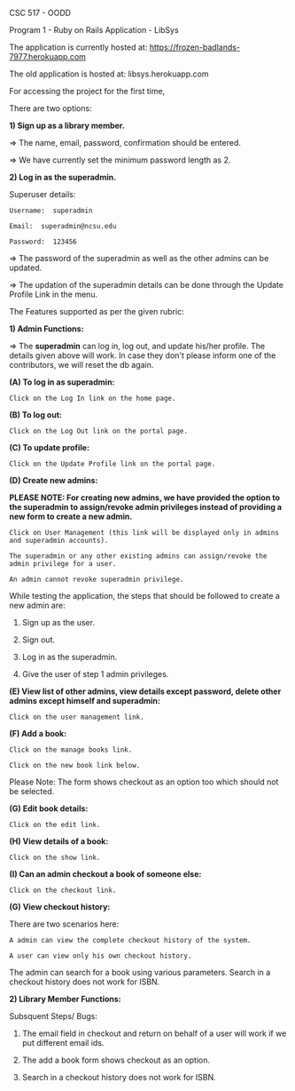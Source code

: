 
CSC 517 - OODD

Program 1 - Ruby on Rails Application - LibSys

The application is  currently hosted at: https://frozen-badlands-7977.herokuapp.com

The old application is hosted at: libsys.herokuapp.com

For accessing the project for the first time, 

There are two options:


**1) Sign up as a library member.**

=> The name, email, password, confirmation should be entered. 

=> We have currently set the minimum password length as 2. 


**2) Log in as the superadmin.**

Superuser details:

	Username:  superadmin

	Email:  superadmin@ncsu.edu

	Password:  123456
	
=> The password of the superadmin as well as the other admins can be updated. 

=> The updation of the superadmin details can be done through the Update Profile Link in the menu.  

The Features supported as per the given rubric:

**1) Admin Functions:**

=> The **superadmin** can log in, log out, and update his/her profile. The details given above will work. In case they don't please inform one of the contributors, we will reset the db again.

**(A) To log in as superadmin:**

	Click on the Log In link on the home page.
	
**(B) To log out:**
	
	Click on the Log Out link on the portal page.
	
**(C) To update profile:**
	
	Click on the Update Profile link on the portal page.

**(D) Create new admins:**

**PLEASE NOTE: For creating new admins, we have provided the option to the superadmin to assign/revoke admin privileges instead of providing a new form to create a new admin.**

	Click on User Management (this link will be displayed only in admins and superadmin accounts).
	
	The superadmin or any other existing admins can assign/revoke the admin privilege for a user. 
	
	An admin cannot revoke superadmin privilege. 
	
While testing the application, the steps that should be followed to create a new admin are:

1) Sign up as the user. 

2) Sign out. 

3) Log in as the superadmin.

4) Give the user of step 1 admin privileges. 

**(E) View list of other admins, view details except password, delete other admins except himself and superadmin:**

	Click on the user management link. 
	
**(F) Add a book:**
	
	Click on the manage books link. 
	
	Click on the new book link below. 

Please Note: The form shows checkout as an option too which should not be selected.
	
**(G) Edit book details:**
	
	Click on the edit link.
	
**(H) View details of a book:** 
	
	Click on the show link.

**(I) Can an admin checkout a book of someone else:**

	Click on the checkout link.
	
**(G) View checkout history:**

There are two scenarios here:
	
	A admin can view the complete checkout history of the system.
	
	A user can view only his own checkout history.
	
The admin can search for a book using various parameters. Search in a checkout history does not work for ISBN. 

**2) Library Member Functions:**
	
Subsquent Steps/ Bugs:

1) The email field in checkout and return on behalf of a user will work if we put different email ids. 

2) The add a book form shows checkout as an option.

3) Search in a checkout history does not work for ISBN.

	
	
	
	










